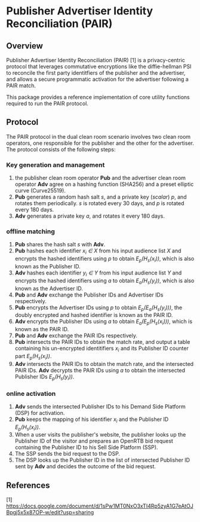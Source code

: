 # Publisher Advertiser Identity Reconciliation (PAIR)

## Overview
Publisher Advertiser Identity Reconciliation (PAIR) [1] is a privacy-centric protocol that leverages commutative encryptions like the diffie-hellman PSI to reconcile the first party identitfiers of the publisher and the advertiser, and allows a secure programmatic activation for the advertiser following a PAIR match.

This package provides a reference implementation of core utility functions required to run the PAIR protocol.

## Protocol
The PAIR protocol in the dual clean room scenario involves two clean room operators, one responsible for the publisher and the other for the advertiser. The protocol consists of the following steps:

### Key generation and management
1. the publisher clean room operator __Pub__ and the advertiser clean room operator __Adv__ agree on a hashing function (SHA256) and a preset elliptic curve (Curve25519).
2. __Pub__ generates a random hash salt _s_, and a private key (*scalar*) _p_, and rotates them periodically. _s_ is rotated every 30 days, and _p_ is rotated every 180 days.
2. __Adv__ generates a private key _a_, and rotates it every 180 days.

### offline matching
1. __Pub__ shares the hash salt _s_ with __Adv__.
2. __Pub__ hashes each identifier _x<sub>i</sub> ∈ X_ from his input audience list _X_ and encrypts the hashed identifiers using _p_ to obtain _E<sub>p</sub>(H<sub>s</sub>(x<sub>i</sub>))_, which is also known as the Publisher ID.
3. __Adv__ hashes each identifier _y<sub>i</sub> ∈ Y_ from his input audience list _Y_ and encrypts the hashed identifiers using _a_ to obtain _E<sub>a</sub>(H<sub>s</sub>(y<sub>i</sub>))_, which is also known as the Advertiser ID.
4. __Pub__ and __Adv__ exchange the Publisher IDs and Advertiser IDs respectively.
5. __Pub__ encrypts the Advertiser IDs using _p_ to obtain _E<sub>p</sub>(E<sub>a</sub>(H<sub>s</sub>(y<sub>i</sub>)))_, the doubly encrypted and hashed identifier is known as the PAIR ID.
6. __Adv__ encrypts the Publisher IDs using _a_ to obtain _E<sub>a</sub>(E<sub>p</sub>(H<sub>s</sub>(x<sub>i</sub>)))_, which is known as the PAIR ID.
7. __Pub__ and __Adv__ exchange the PAIR IDs respectively.
8. __Pub__ intersects the PAIR IDs to obtain the match rate, and output a table containing his un-encrypted identitifiers _x<sub>i</sub>_ and its Publisher ID counter part _E<sub>p</sub>(H<sub>s</sub>(x<sub>i</sub>))_.
9. __Adv__ intersects the PAIR IDs to obtain the match rate, and the intersected PAIR IDs. __Adv__ decrypts the PAIR IDs using _a_ to obtain the intersected Publisher IDs _E<sub>p</sub>(H<sub>s</sub>(y<sub>i</sub>))_.

### online activation
1. __Adv__ sends the intersected Publisher IDs to his Demand Side Platform (DSP) for activation.
2. __Pub__ keeps the mapping of his identifier _x<sub>i</sub>_ and the Publisher ID _E<sub>p</sub>(H<sub>s</sub>(x<sub>i</sub>))_.
3. When a user visits the publisher's website, the publisher looks up the Publisher ID of the visitor and prepares an OpenRTB bid request containing the Publisher ID to his Sell Side Platform (SSP).
4. The SSP sends the bid request to the DSP.
5. The DSP looks up the Publisher ID in the list of intersected Publisher ID sent by __Adv__ and decides the outcome of the bid request.

## References

[1] https://docs.google.com/document/d/1sPw1MT0NxO3xTI4Rp5zyA1G7eAtOJBpgj5x5x87OP-w/edit?usp=sharing
